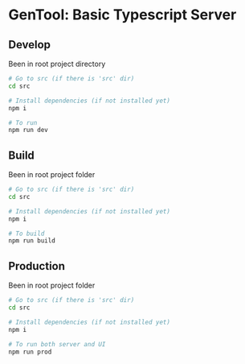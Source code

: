 # GenTool: Basic Typescript Server

## Develop

Been in root project directory

```bash
# Go to src (if there is 'src' dir)
cd src

# Install dependencies (if not installed yet)
npm i

# To run
npm run dev
```

## Build

Been in root project folder

```bash
# Go to src (if there is 'src' dir)
cd src

# Install dependencies (if not installed yet)
npm i

# To build
npm run build
```

## Production

Been in root project folder

```bash
# Go to src (if there is 'src' dir)
cd src

# Install dependencies (if not installed yet)
npm i

# To run both server and UI
npm run prod
```
